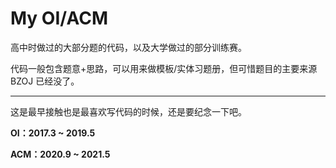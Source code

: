 # My OI/ACM

高中时做过的大部分题的代码，以及大学做过的部分训练赛。

代码一般包含题意+思路，可以用来做模板/实体习题册，但可惜题目的主要来源 BZOJ 已经没了。

-----

这是最早接触也是最喜欢写代码的时候，还是要纪念一下吧。

**OI：2017.3 ~ 2019.5**

**ACM：2020.9 ~ 2021.5**



